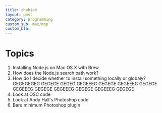 ```yaml
---
title: chabjab
layout: post
category: programming
custom_sub: max/msp
custom_bla:
---
```

# Topics

1. Installing Node.js on Mac OS X with Brew
1. How does the Node.js search path work?
1. How do I decide whether to install something locally or globaly? GEGEGEGEG GEGEGE GEGEG GEGEEEG GEGEGE GEGEEEG GEGEGE GEGEEEG GEGEGE GEGEEEG GEGEGE GEGEEEG GEGEGE
1. Look at OSC code
1. Look at Andy Hall's Photoshop code
1. Bare minimum Photoshop plugin

